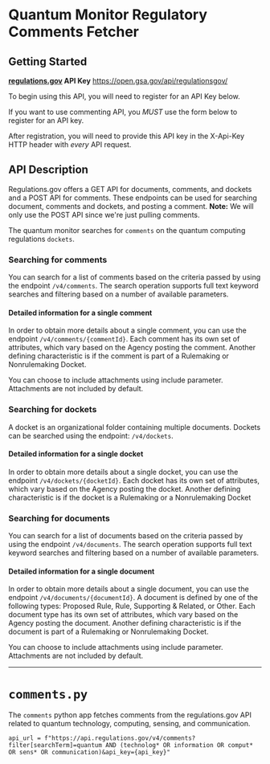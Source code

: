 # Quantum Monitor Regulatory Comments Fetcher

## Getting Started

**[regulations.gov](regulations.gov) API Key**
https://open.gsa.gov/api/regulationsgov/

To begin using this API, you will need to register for an API Key below.

If you want to use commenting API, you *MUST* use the form below to register for an API key.

After registration, you will need to provide this API key in the X-Api-Key HTTP header with *every* API request.

## API Description

Regulations.gov offers a GET API for documents, comments, and dockets and a POST API for comments. These endpoints can be used for searching document, comments and dockets, and posting a comment. **Note:** We will only use the POST API since we're just pulling comments.

The quantum monitor searches for `comments` on the  quantum computing regulations `dockets`. 

### Searching for comments

You can search for a list of comments based on the criteria passed by using the endpoint `/v4/comments`. The search operation supports full text keyword searches and filtering based on a number of available parameters.

#### Detailed information for a single comment

In order to obtain more details about a single comment, you can use the endpoint `/v4/comments/{commentId}`. Each comment has its own set of attributes, which vary based on the Agency posting the comment. Another defining characteristic is if the comment is part of a Rulemaking or Nonrulemaking Docket.

You can choose to include attachments using include parameter. Attachments are not included by default.

### Searching for dockets

A docket is an organizational folder containing multiple documents. Dockets can be searched using the endpoint: `/v4/dockets`.

#### Detailed information for a single docket

In order to obtain more details about a single docket, you can use the endpoint `/v4/dockets/{docketId}`. Each docket has its own set of attributes, which vary based on the Agency posting the docket. Another defining characteristic is if the docket is a Rulemaking or a Nonrulemaking Docket

### Searching for documents

You can search for a list of documents based on the criteria passed by using the endpoint `/v4/documents`. The search operation supports full text keyword searches and filtering based on a number of available parameters.

#### Detailed information for a single document

In order to obtain more details about a single document, you can use the endpoint `/v4/documents/{documentId}`. A document is defined by one of the following types: Proposed Rule, Rule, Supporting & Related, or Other. Each document type has its own set of attributes, which vary based on the Agency posting the document. Another defining characteristic is if the document is part of a Rulemaking or Nonrulemaking Docket.

You can choose to include attachments using include parameter. Attachments are not included by default.

------

# `comments.py`

The `comments` python app fetches comments from the regulations.gov API related to quantum technology, computing, sensing, and communication.

`api_url = f"https://api.regulations.gov/v4/comments?filter[searchTerm]=quantum AND (technolog* OR information OR comput* OR sens* OR communication)&api_key={api_key}"`
